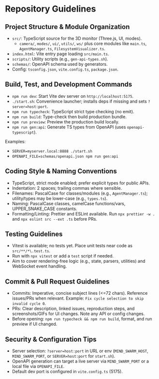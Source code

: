 # Repository Guidelines

## Project Structure & Module Organization
- `src/`: TypeScript source for the 3D monitor (Three.js, UI, modes).
  - `camera/`, `modes/`, `ui/`, `utils/`, `ws/` plus core modules like `main.ts`, `AgentManager.ts`, `FilesystemVisualizer.ts`.
- `index.html`: Vite entry page loading `src/main.ts`.
- `scripts/`: Utility scripts (e.g., `gen-api-types.sh`).
- `schemas/`: OpenAPI schema used by generators.
- Config: `tsconfig.json`, `vite.config.ts`, `package.json`.

## Build, Test, and Development Commands
- `npm run dev`: Start Vite dev server on `http://localhost:5175`.
- `./start.sh`: Convenience launcher; installs deps if missing and sets `?server=host:port`.
- `npm run typecheck`: TypeScript strict type checking (no emit).
- `npm run build`: Type-check then build production bundle.
- `npm run preview`: Preview the production build locally.
- `npm run gen:api`: Generate TS types from OpenAPI (uses `openapi-typescript`).

Examples:
- `SERVER=myserver.local:8888 ./start.sh`
- `OPENAPI_FILE=schemas/openapi.json npm run gen:api`

## Coding Style & Naming Conventions
- TypeScript, strict mode enabled; prefer explicit types for public APIs.
- Indentation: 2 spaces; trailing commas where sensible.
- Filenames: PascalCase for classes/modules (e.g., `AgentManager.ts`); utility/types may be lower-case (e.g., `types.ts`).
- Naming: PascalCase classes, camelCase functions/vars, UPPER_SNAKE_CASE constants.
- Formatting/Linting: Prettier and ESLint available. Run `npx prettier -w .` and `npx eslint src --ext .ts` before PRs.

## Testing Guidelines
- Vitest is available; no tests yet. Place unit tests near code as `src/**/*\.test.ts`.
- Run with `npx vitest` or add a `test` script if needed.
- Aim to cover rendering-free logic (e.g., state, parsers, utilities) and WebSocket event handling.

## Commit & Pull Request Guidelines
- Commits: Imperative, concise subject lines (<=72 chars). Reference issues/PRs when relevant. Example: `Fix cycle selection to skip invalid cycle 0`.
- PRs: Clear description, linked issues, reproduction steps, and screenshots/GIFs for UI changes. Note any API or config changes.
- Before opening: `npm run typecheck && npm run build`, format, and run preview if UI changed.

## Security & Configuration Tips
- Server selection: `?server=host:port` in URL or env (`MIND_SWARM_HOST`, `MIND_SWARM_PORT`, or `SERVER=host:port` for `start.sh`).
- OpenAPI generation can target a live server via `MIND_SWARM_PORT` or a local file via `OPENAPI_FILE`.
- Default dev port is configured in `vite.config.ts` (5175).
